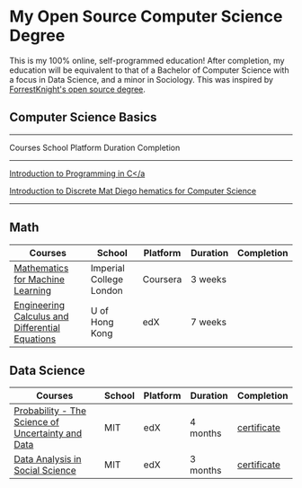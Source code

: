 # My Open Source Computer Science Degree
This is my 100% online, self-programmed education! After completion, my education will be equivalent to that of a Bachelor of Computer Science with a focus in Data Science, and a minor in Sociology. This was inspired by <a href="https://github.com/ForrestKnight/open-source-cs">ForrestKnight's open source degree</a>.

## Computer Science Basics
-----------------------------------------------------------------------------------------------
Courses                                             School   Platform   Duration   Completion 
-------------------------------------------------- -------- ---------- ---------- -------------
<a href="https://www.coursera.org/specializations/ Duke     Coursera   4 months   
c-programming">Introduction to Programming in C</a
>
<a href="https://www.coursera.org/specializations/ UC San   Coursera   3 months
discrete-mathematics">Introduction to Discrete Mat Diego
hematics for Computer Science</a>  
-------------------------------------------------- -------- ---------- ---------- -------------

## Math
| Courses | School | Platform | Duration | Completion |
| --- | --- | --- | --- | --- |
| <a href="https://www.coursera.org/learn/linear-algebra-machine-learning">Mathematics for Machine Learning</a> | Imperial College London | Coursera | 3 weeks |     | 
| <a href="https://www.edx.org/course/engineering-calculus-and-differential-equations">Engineering Calculus and Differential<br>Equations</a> | U of<br>Hong Kong | edX | 7 weeks |     |

## Data Science
| Courses | School | Platform | Duration | Completion |
| --- | --- | --- | --- | --- |
| <a href="https://www.edx.org/course/probability-the-science-of-uncertainty-and-data-0">Probability - The Science of<br>Uncertainty and Data</a> | MIT | edX | 4 months | <a href="https://courses.edx.org/certificates/1f451eea60904d65898a27201fae3c78">certificate</a> |
| <a href="https://www.edx.org/course/data-analysis-in-social-scienceassessing-your-knowledge">Data Analysis in Social Science</a> | MIT | edX | 3 months | <a href="https://courses.edx.org/certificates/97c2947901b24a8f903b23d6e5a5bcc3">certificate</a> |
